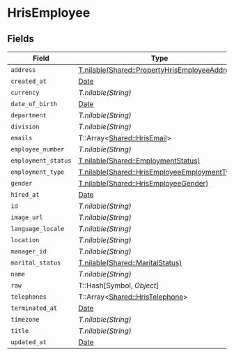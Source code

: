 # HrisEmployee


## Fields

| Field                                                                                                | Type                                                                                                 | Required                                                                                             | Description                                                                                          |
| ---------------------------------------------------------------------------------------------------- | ---------------------------------------------------------------------------------------------------- | ---------------------------------------------------------------------------------------------------- | ---------------------------------------------------------------------------------------------------- |
| `address`                                                                                            | [T.nilable(Shared::PropertyHrisEmployeeAddress)](../../models/shared/propertyhrisemployeeaddress.md) | :heavy_minus_sign:                                                                                   | N/A                                                                                                  |
| `created_at`                                                                                         | [Date](https://ruby-doc.org/stdlib-2.6.1/libdoc/date/rdoc/Date.html)                                 | :heavy_minus_sign:                                                                                   | N/A                                                                                                  |
| `currency`                                                                                           | *T.nilable(String)*                                                                                  | :heavy_minus_sign:                                                                                   | N/A                                                                                                  |
| `date_of_birth`                                                                                      | [Date](https://ruby-doc.org/stdlib-2.6.1/libdoc/date/rdoc/Date.html)                                 | :heavy_minus_sign:                                                                                   | N/A                                                                                                  |
| `department`                                                                                         | *T.nilable(String)*                                                                                  | :heavy_minus_sign:                                                                                   | N/A                                                                                                  |
| `division`                                                                                           | *T.nilable(String)*                                                                                  | :heavy_minus_sign:                                                                                   | N/A                                                                                                  |
| `emails`                                                                                             | T::Array<[Shared::HrisEmail](../../models/shared/hrisemail.md)>                                      | :heavy_minus_sign:                                                                                   | N/A                                                                                                  |
| `employee_number`                                                                                    | *T.nilable(String)*                                                                                  | :heavy_minus_sign:                                                                                   | N/A                                                                                                  |
| `employment_status`                                                                                  | [T.nilable(Shared::EmploymentStatus)](../../models/shared/employmentstatus.md)                       | :heavy_minus_sign:                                                                                   | N/A                                                                                                  |
| `employment_type`                                                                                    | [T.nilable(Shared::HrisEmployeeEmploymentType)](../../models/shared/hrisemployeeemploymenttype.md)   | :heavy_minus_sign:                                                                                   | N/A                                                                                                  |
| `gender`                                                                                             | [T.nilable(Shared::HrisEmployeeGender)](../../models/shared/hrisemployeegender.md)                   | :heavy_minus_sign:                                                                                   | N/A                                                                                                  |
| `hired_at`                                                                                           | [Date](https://ruby-doc.org/stdlib-2.6.1/libdoc/date/rdoc/Date.html)                                 | :heavy_minus_sign:                                                                                   | N/A                                                                                                  |
| `id`                                                                                                 | *T.nilable(String)*                                                                                  | :heavy_minus_sign:                                                                                   | N/A                                                                                                  |
| `image_url`                                                                                          | *T.nilable(String)*                                                                                  | :heavy_minus_sign:                                                                                   | N/A                                                                                                  |
| `language_locale`                                                                                    | *T.nilable(String)*                                                                                  | :heavy_minus_sign:                                                                                   | N/A                                                                                                  |
| `location`                                                                                           | *T.nilable(String)*                                                                                  | :heavy_minus_sign:                                                                                   | N/A                                                                                                  |
| `manager_id`                                                                                         | *T.nilable(String)*                                                                                  | :heavy_minus_sign:                                                                                   | N/A                                                                                                  |
| `marital_status`                                                                                     | [T.nilable(Shared::MaritalStatus)](../../models/shared/maritalstatus.md)                             | :heavy_minus_sign:                                                                                   | N/A                                                                                                  |
| `name`                                                                                               | *T.nilable(String)*                                                                                  | :heavy_minus_sign:                                                                                   | N/A                                                                                                  |
| `raw`                                                                                                | T::Hash[Symbol, *Object*]                                                                            | :heavy_minus_sign:                                                                                   | N/A                                                                                                  |
| `telephones`                                                                                         | T::Array<[Shared::HrisTelephone](../../models/shared/hristelephone.md)>                              | :heavy_minus_sign:                                                                                   | N/A                                                                                                  |
| `terminated_at`                                                                                      | [Date](https://ruby-doc.org/stdlib-2.6.1/libdoc/date/rdoc/Date.html)                                 | :heavy_minus_sign:                                                                                   | N/A                                                                                                  |
| `timezone`                                                                                           | *T.nilable(String)*                                                                                  | :heavy_minus_sign:                                                                                   | N/A                                                                                                  |
| `title`                                                                                              | *T.nilable(String)*                                                                                  | :heavy_minus_sign:                                                                                   | N/A                                                                                                  |
| `updated_at`                                                                                         | [Date](https://ruby-doc.org/stdlib-2.6.1/libdoc/date/rdoc/Date.html)                                 | :heavy_minus_sign:                                                                                   | N/A                                                                                                  |